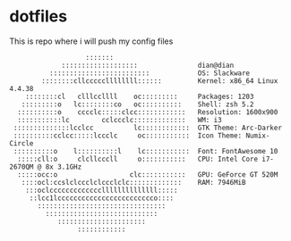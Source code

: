 # dotfiles
This is repo where i will push my config files

                       :::::::                    
                 :::::::::::::::::::               dian@dian
              :::::::::::::::::::::::::            OS: Slackware 
            ::::::::cllcccccllllllll::::::         Kernel: x86_64 Linux 4.4.38
        ::::::::cl   clllccllll    oc:::::::::     Packages: 1203
       :::::::::o   lc::::::::co   oc::::::::::    Shell: zsh 5.2
      ::::::::::o    cccclc:::::clcc::::::::::::   Resolution: 1600x900
      :::::::::::lc        cclccclc:::::::::::::   WM: i3
     ::::::::::::::lcclcc          lc::::::::::::  GTK Theme: Arc-Darker
     ::::::::::cclcc:::::lccclc     oc:::::::::::  Icon Theme: Numix-Circle
     ::::::::::o    l::::::::::l    lc:::::::::::  Font: FontAwesome 10
      :::::cll:o     clcllcccll     o:::::::::::   CPU: Intel Core i7-2670QM @ 8x 3.1GHz
      :::::occ:o                  clc:::::::::::   GPU: GeForce GT 520M
       ::::ocl:ccslclccclclccclclc:::::::::::::    RAM: 7946MiB
        :::oclcccccccccccccllllllllllllll:::::    
         ::lcc1lcccccccccccccccccccccccco::::     
           ::::::::::::::::::::::::::::::::       
             ::::::::::::::::::::::::::::         
                ::::::::::::::::::::::            
                     ::::::::::::                 
